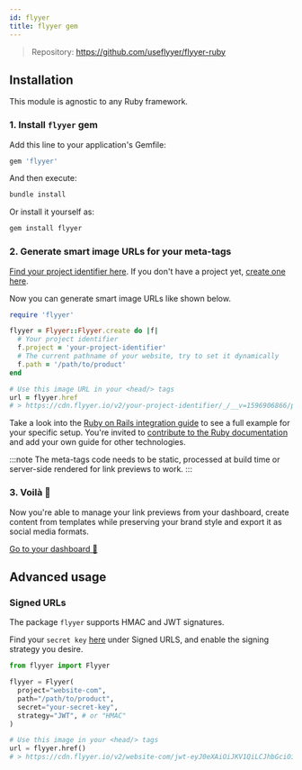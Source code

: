 ```yaml
---
id: flyyer
title: flyyer gem
---
```


> Repository: https://github.com/useflyyer/flyyer-ruby

## Installation

This module is agnostic to any Ruby framework.

### 1. Install `flyyer` gem

Add this line to your application's Gemfile:

```ruby title="Gemfile"
gem 'flyyer'
```

And then execute:

```bash title="Terminal.app"
bundle install
```

Or install it yourself as:

```bash title="Terminal.app"
gem install flyyer
```

### 2. Generate smart image URLs for your meta-tags

[Find your project identifier here](https://flyyer.io/dashboard/_/projects/_/integrate?ref=docs). If you don't have a project yet, [create one here](https://flyyer.io/get-started?ref=docs).

Now you can generate smart image URLs like shown below.

```ruby
require 'flyyer'

flyyer = Flyyer::Flyyer.create do |f|
  # Your project identifier
  f.project = 'your-project-identifier'
  # The current pathname of your website, try to set it dynamically
  f.path = '/path/to/product'
end

# Use this image URL in your <head/> tags
url = flyyer.href
# > https://cdn.flyyer.io/v2/your-project-identifier/_/__v=1596906866/path/to/product
```

Take a look into the [Ruby on Rails integration guide](/guides/ruby/rails) to see a full example for your specific setup. You're invited to [contribute to the Ruby documentation](https://github.com/useflyyer/flyyer-docs/tree/main/guides/ruby) and add your own guide for other technologies.

:::note
The meta-tags code needs to be static, processed at build time or server-side rendered for link previews to work.
:::

### 3. Voilà 🎉

Now you're able to manage your link previews from your dashboard, create content from templates while preserving your brand style and export it as social media formats.

[Go to your dashboard 🚀](https://flyyer.io/dashboard/_/projects/_/)

## Advanced usage

### Signed URLs

The package `flyyer` supports HMAC and JWT signatures.

Find your `secret key` [here](https://www.flyyer.io/dashboard/_/projects/_/advanced) under Signed URLS, and enable the signing strategy you desire.

```python {6-7}
from flyyer import Flyyer

flyyer = Flyyer(
  project="website-com",
  path="/path/to/product",
  secret="your-secret-key",
  strategy="JWT", # or "HMAC"
)

# Use this image in your <head/> tags
url = flyyer.href()
# > https://cdn.flyyer.io/v2/website-com/jwt-eyJ0eXAiOiJKV1QiLCJhbGciOiJIUzI1NiJ9.eyJwYXJhbXMiOnsiX19pZCI6ImplYW5zLTEyMyJ9LCJwYXRoIjoiXC9wYXRoXC90b1wvcHJvZHVjdCJ9.X8Vs5SGEA1-3M6bH-h24jhQnbwH95V_G0f-gPhTBTzE?__v=1618283086
```
